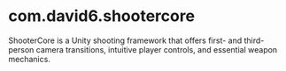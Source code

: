 # com.david6.shootercore
ShooterCore is a Unity shooting framework that offers first- and third-person camera transitions, intuitive player controls, and essential weapon mechanics.
